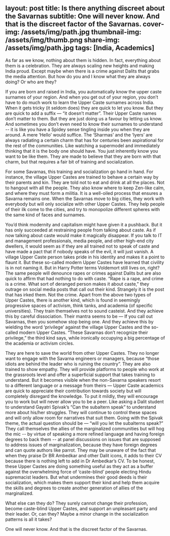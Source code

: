 layout: post
title: Is there anything discreet about the Savarnas
subtitle: One will never know. And that is the discreet factor of the Savarnas.
cover-img: /assets/img/path.jpg
thumbnail-img: /assets/img/thumb.png
share-img: /assets/img/path.jpg
tags: [India, Academics]
---

As far as we know, nothing about them is hidden. In fact, everything about them is a celebration. They are always scaling new heights and making India proud. Except maybe when there is a crime against Dalits that grabs the media attention. 
But how do you and I know what they are always doing? Or who are they?

If you are born and raised in India, you automatically know the upper caste surnames of your region. And when you get out of your region, you don’t have to do much work to learn the Upper Caste surnames across India. When it gets tricky (it seldom does) they are quick to let you know. But they are quick to add a suffix — “it doesn’t matter”. Their Upper Caste names don’t matter to them. But they are just doing us a favour by letting us know.
And sometimes you don’t even need to know their surnames to understand -- it is like you have a Spidey sense tingling inside you when they are around.  A mere ‘Hello’ would suffice. The ‘Sharmas’ and the ‘Iyers’ are always radiating a certain charm that has for centuries been aspirational for the rest of the communities. Like watching a supermodel and immediately thinking that it is the body one should have. You just inherently know you want to be like them. They are made to believe that they are born with that charm, but that requires a fair bit of training and socialization. 

For some Savarnas, this training and socialization go hand in hand. For instance, the village Upper Castes are trained to behave a certain way by their parents and kin. They are told not to eat and drink at all the places. Not to hangout with all the people. They also know where to keep Zen-like calm, and where they must form a militia. It is a well-oiled process that ensures a Savarna remains one. When the Savarnas move to big cities, they work with everybody but will only socialize with other Upper Castes. They help people of their ilk come to the cities, and try to monopolize different spheres with the same kind of faces and surnames. 

You’d think modernity and capitalism might have given it a pushback. But it has only succeeded at restraining people from talking about caste. As if now talking about caste would make it magically disappear. If you talk to IT and management professionals, media people, and other high-end city dwellers, it would seem as if they are all trained not to speak of caste and have made a pact that if nobody speaks of the evil, it will just vanish. A village Upper Caste person takes pride in his identity and makes it a point to flaunt it. But these so-called modern Upper Castes have learned that civility is in not naming it. 
But in Harry Potter terms Voldemort still lives on, right? The same people will denounce rapes or crimes against Dalits but are also quick to affirm that had nothing to do with caste. “Rape is a rape, and crime is a crime. What sort of deranged person makes it about caste,” they outrage on social media posts that call out their kind.  Strangely it is the post that has irked them. Not the crime.
Apart from the above two types of Upper Castes, there is another kind, which is found in seemingly progressive spaces of activism, think tanks, and academia (of specific universities). They train themselves not to sound casteist. And they achieve this by careful dissociation. Their mantra seems to be — If you call out Savarnas, then you somehow stop being one. And they achieve this by wielding the word ‘privilege’ against the village Upper Castes and the so-called modern Upper Castes. “These Savarnas don’t recognize their privilege,” the third kind says, while ironically occupying a big percentage of the academia or activism circles.

They are here to save the world from other Upper Castes. They no longer want to engage with the Savarna engineers or managers, because “those idiots are behind the leader who is ruining the country”. They are also trained to show empathy. They will provide platforms to people who work at the grassroots level and offer a superficial support that takes training to understand. But it becomes visible when the non-Savarna speakers resort to a different language or a message from theirs — Upper Caste academics are quick to appreciate their contribution towards society but will completely disregard the knowledge. To put it mildly, they will encourage you to work but will never allow you to be a peer.  Like asking a Dalit student to understand Gayatri Spivak’s “Can the subaltern speak” to understand more about his/her struggles. They will continue to control these spaces and will only allow room for narratives that suit them. Going with the Spivak theme, the actual question should be — “will you let the subalterns speak?”
They call themselves the allies of the marginalized communities but will hog the mic -- by virtue of speaking a more refined language and having foreign degrees to back them -- at panel discussions on issues that are supposed to address issues of marginalization, because they have foreign degrees and can quote authors like parrot. They may be unaware of the fact that when they praise Dr BR Ambedkar and other Dalit icons, it adds to their CV because there is nothing left to add in Dr Ambedkar’s CV. 
To be honest, these Upper Castes are doing something useful as they act as a buffer against the overwhelming force of ‘caste-blind’ people electing Hindu supremacist leaders. But what undermines their good deeds is their socialization, which makes them support their kind and help them acquire the skills and degrees to create another generation of allies of the marginalized.

What else can they do? They surely cannot change their profession, become caste-blind Upper Castes, and support an unpleasant party and their leader. Or, can they?  Maybe a minor change in the socialization patterns is all it takes? 

One will never know. And that is the discreet factor of the Savarnas.

